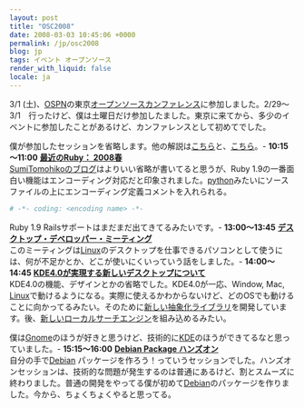 ```yaml
---
layout: post
title: "OSC2008"
date: 2008-03-03 10:45:06 +0000
permalink: /jp/osc2008
blog: jp
tags: イベント オープンソース
render_with_liquid: false
locale: ja
---
```


3/1 (土)、[OSPN](http://www.ospn.jp/)の東京[オープンソースカンファレンス](http://www.ospn.jp/osc2008-spring/)に参加しました。2/29～3/1　行ったけど、僕は土曜日だけ参加したました。東京に来てから、多少のイベントに参加したことがあるけど、カンファレンスとして初めてでした。

僕が参加したセッションを省略します。他の解説は[こちら](http://d.hatena.ne.jp/SumiTomohiko/20080301/1204392302)と、[こちら](http://osamu-m.org/d/?date=20080302#p01)。- **10:15～11:00** [**最近のRuby： 2008春**](http://www.ospn.jp/osc2008-spring/modules/eguide/event.php?eid=61)  
 [SumiTomohikoのブログ](http://d.hatena.ne.jp/SumiTomohiko/20080301/1204392302)はよりいい省略が書いてると思うが、Ruby 1.9の一番面白い機能はエンコーディング対応だと印象されました。[python](http://www.python.org/)みたいにソースファイルの上にエンコーディング定義コメントを入れられる。

```python
# -*- coding: <encoding name> -*-
```

Ruby 1.9 Railsサポートはまだまだ出てきてるみたいです。- **13:00～13:45** [**デスクトップ・デベロッパー・ミーティング**](http://www.ospn.jp/osc2008-spring/modules/eguide/event.php?eid=56)  
 このミーティングは[Linux](http://en.wikipedia.org/wiki/Linux)のデスクトップを仕事できるパソコンとして使うには、何が不足かとか、どこが使いにくいっていう話をしました。- **14:00～14:45** [**KDE4.0が実現する新しいデスクトップについて**](http://www.ospn.jp/osc2008-spring/modules/eguide/event.php?eid=40)  
 KDE4.0の機能、デザインとかの省略でした。KDE4.0が一応、Window, Mac, [Linux](http://en.wikipedia.org/wiki/Linux)で動けるようになる。実際に使えるかわからないけど、どのOSでも動けることに向かってるみたい。そのために[新しい抽象化ライブラリ](http://phonon.kde.org/)を開発しています。後、[新しいローカルサーチエンジン](http://strigi.sourceforge.net/)を組み込めるみたい。

僕は[Gnome](http://www.gnome.org/)のほうが好きと思うけど、技術的に[KDE](http://www.kde.org/)のほうができてるなと思っていました。- **15:15～16:00** [**Debian Package ハンズオン**](http://www.ospn.jp/osc2008-spring/modules/eguide/event.php?eid=52)  
 自分の手で[Debian](http://www.debian.org/) パッケージを作ろう！っていうセッションでした。ハンズオンセッションは、技術的な問題が発生するのは普通にあるけど、割とスムーズに終わりました。普通の開発をやってる僕が初めて[Debian](http://www.debian.org/)のパッケージを作りました。今から、ちょくちょくやると思ってる。
